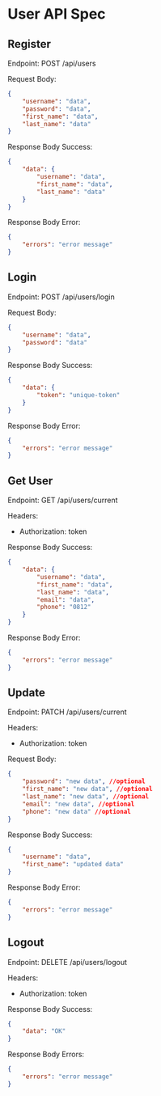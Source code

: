 # User API Spec

## Register

Endpoint: POST /api/users

Request Body:

```json
{
    "username": "data",
    "password": "data",
    "first_name": "data",
    "last_name": "data"
}
```

Response Body Success:

```json
{
    "data": {
        "username": "data",
        "first_name": "data",
        "last_name": "data"
    }
}
```

Response Body Error:

```json
{
    "errors": "error message"
}
```

## Login

Endpoint: POST /api/users/login

Request Body:

```json
{
    "username": "data",
    "password": "data"
}
```

Response Body Success:

```json
{
    "data": {
        "token": "unique-token"
    }
}
```

Response Body Error:

```json
{
    "errors": "error message"
}
```

## Get User

Endpoint: GET /api/users/current

Headers:

-   Authorization: token

Response Body Success:

```json
{
    "data": {
        "username": "data",
        "first_name": "data",
        "last_name": "data",
        "email": "data",
        "phone": "0812"
    }
}
```

Response Body Error:

```json
{
    "errors": "error message"
}
```

## Update

Endpoint: PATCH /api/users/current

Headers:

-   Authorization: token

Request Body:

```json
{
    "password": "new data", //optional
    "first_name": "new data", //optional
    "last_name": "new data", //optional
    "email": "new data", //optional
    "phone": "new data" //optional
}
```

Response Body Success:

```json
{
    "username": "data",
    "first_name": "updated data"
}
```

Response Body Error:

```json
{
    "errors": "error message"
}
```

## Logout

Endpoint: DELETE /api/users/logout

Headers:

-   Authorization: token

Response Body Success:

```json
{
    "data": "OK"
}
```

Response Body Errors:

```json
{
    "errors": "error message"
}
```
